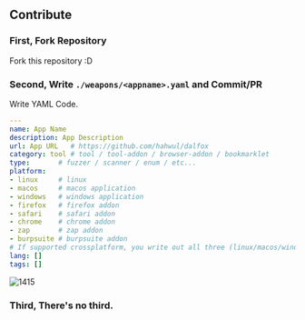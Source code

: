 ## Contribute
### First, Fork Repository
Fork this repository :D

### Second, Write `./weapons/<appname>.yaml` and Commit/PR
Write YAML Code. 
```yaml
---
name: App Name
description: App Description
url: App URL   # https://github.com/hahwul/dalfox
category: tool # tool / tool-addon / browser-addon / bookmarklet
type:       # fuzzer / scanner / enum / etc...
platform:
- linux     # linux 
- macos     # macos application
- windows   # windows application
- firefox   # firefox addon
- safari    # safari addon
- chrome    # chrome addon
- zap       # zap addon
- burpsuite # burpsuite addon
# If supported crossplatform, you write out all three (linux/macos/windows)
lang: []
tags: []
```

![1415](https://user-images.githubusercontent.com/13212227/98445635-00db1e00-215c-11eb-8a59-d7d21dd98db0.png)

### Third, There's no third.